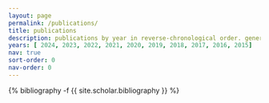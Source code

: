 ```yaml
---
layout: page
permalink: /publications/
title: publications
description: publications by year in reverse-chronological order. generated by jekyll-scholar.
years: [ 2024, 2023, 2022, 2021, 2020, 2019, 2018, 2017, 2016, 2015]
nav: true
sort-order: 0
nav-order: 0
---
```

<!-- _pages/publications.md -->
<div class="publications">

{% bibliography -f {{ site.scholar.bibliography }} %}

</div>
